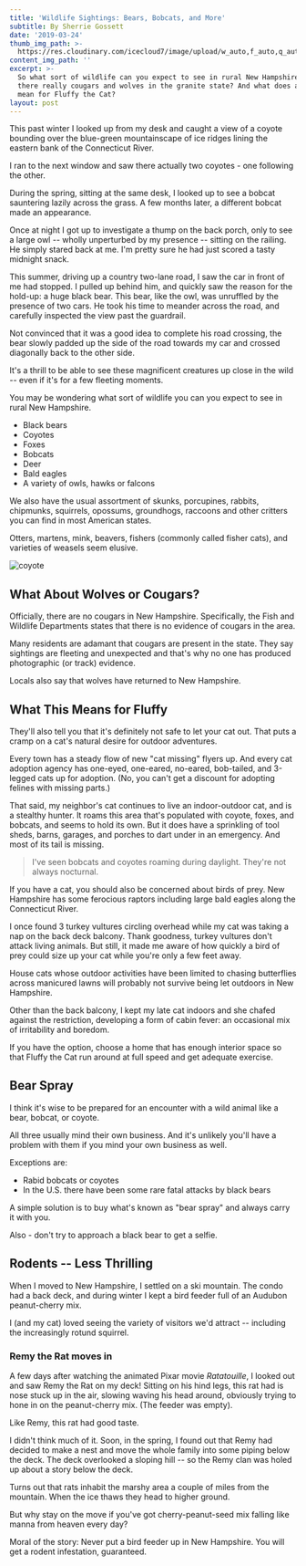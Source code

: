 ```yaml
---
title: 'Wildlife Sightings: Bears, Bobcats, and More'
subtitle: By Sherrie Gossett
date: '2019-03-24'
thumb_img_path: >-
  https://res.cloudinary.com/icecloud7/image/upload/w_auto,f_auto,q_auto/v1570511812/ruralnh/coyote_nslzqu.png
content_img_path: ''
excerpt: >-
  So what sort of wildlife can you expect to see in rural New Hampshire? Are
  there really cougars and wolves in the granite state? And what does all this
  mean for Fluffy the Cat?
layout: post
---
```

This past winter I looked up from my desk and caught a view of a coyote bounding over the blue-green mountainscape of ice ridges lining the eastern bank of the Connecticut River. 

I ran to the next window and saw there actually two coyotes - one following the other.

During the spring, sitting at the same desk, I looked up to see a bobcat sauntering lazily across the grass. A few months later, a different bobcat made an appearance. 

Once at night I got up to investigate a thump on the back porch, only to see a large owl -- wholly unperturbed by my presence -- sitting on the railing. He simply stared back at me. I'm pretty sure he had just scored a tasty midnight snack. 

This summer, driving up a country two-lane road, I saw the car in front of me had stopped. I pulled up behind him, and quickly saw the reason for the hold-up: a huge black bear. This bear, like the owl, was unruffled by the presence of two cars. He took his time to meander across the road, and carefully inspected the view past the guardrail. 

Not convinced that it was a good idea to complete his road crossing, the bear slowly padded up the side of the road towards my car and crossed diagonally back to the other side. 

It's a thrill to be able to see these magnificent creatures up close in the wild -- even if it's for a few fleeting moments. 

You may be wondering what sort of wildlife you can you expect to see in rural New Hampshire.

* Black bears
* Coyotes 
* Foxes
* Bobcats
* Deer
* Bald eagles
* A variety of owls, hawks or falcons

We also have the usual assortment of skunks, porcupines, rabbits, chipmunks, squirrels, opossums, groundhogs, raccoons and other critters you can find in most American states. 

Otters, martens, mink, beavers, fishers (commonly called fisher cats), and varieties of weasels seem elusive. 

![coyote](https://res.cloudinary.com/icecloud7/image/upload/w_auto,f_auto,q_auto/v1570511812/ruralnh/coyote_nslzqu.png)

## What About Wolves or Cougars?

Officially, there are no cougars in New Hampshire. Specifically, the Fish and Wildlife Departments states that there is no evidence of cougars in the area. 

Many residents are adamant that cougars are present in the state. They say sightings are fleeting and unexpected and that's why no one has produced photographic (or track) evidence. 

Locals also say that wolves have returned to New Hampshire.

## What This Means for Fluffy

They'll also tell you that it's definitely not safe to let your cat out. That puts a cramp on a cat's natural desire for outdoor adventures. 

Every town has a steady flow of new "cat missing" flyers up. And every cat adoption agency has one-eyed, one-eared, no-eared, bob-tailed, and 3-legged cats up for adoption. (No, you can't get a discount for adopting felines with missing parts.)

That said, my neighbor's cat continues to live an indoor-outdoor cat, and is a stealthy hunter. It roams this area that's populated with coyote, foxes, and bobcats, and seems to hold its own. But it does have a sprinkling of tool sheds, barns, garages, and porches to dart under in an emergency. And most of its tail is missing.

> I've seen bobcats and coyotes roaming during daylight. They're not always nocturnal.

If you have a cat, you should also be concerned about birds of prey. New Hampshire has some ferocious raptors including large bald eagles along the Connecticut River.

I once found 3 turkey vultures circling overhead while my cat was taking a nap on the back deck balcony. Thank goodness, turkey vultures don't attack living animals. But still, it made me aware of how quickly a bird of prey could size up your cat while you're only a few feet away.

House cats whose outdoor activities have been limited to chasing butterflies across manicured lawns will probably not survive being let outdoors in New Hampshire. 

Other than the back balcony, I kept my late cat indoors and she chafed against the restriction, developing a form of cabin fever: an occasional mix of irritability and boredom.

If you have the option, choose a home that has enough interior space so that Fluffy the Cat run around at full speed and get adequate exercise. 

## Bear Spray

I think it's wise to be prepared for an encounter with a wild animal like a bear, bobcat, or coyote. 

All three usually mind their own business. And it's unlikely you'll have a problem with them if you mind your own business as well.

Exceptions are:

* Rabid bobcats or coyotes
* In the U.S. there have been some rare fatal attacks by black bears 

A simple solution is to buy what's known as "bear spray" and always carry it with you. 

Also - don't try to approach a black bear to get a selfie.

## Rodents -- Less Thrilling

When I moved to New Hampshire, I settled on a ski mountain. The condo had a back deck, and during winter I kept a bird feeder full of an Audubon peanut-cherry mix. 

I (and my cat) loved seeing the variety of visitors we'd attract -- including the increasingly rotund squirrel. 

### Remy the Rat moves in

A few days after watching the animated Pixar movie _Ratatouille_, I looked out and saw Remy the Rat on my deck! Sitting on his hind legs, this rat had is nose stuck up in the air, slowing waving his head around, obviously trying to hone in on the peanut-cherry mix. (The feeder was empty). 

Like Remy, this rat had good taste.

I didn't think much of it. Soon, in the spring, I found out that Remy had decided to make a nest and move the whole family into some piping below the deck. The deck overlooked a sloping hill -- so the Remy clan was holed up about a story below the deck. 

Turns out that rats inhabit the marshy area a couple of miles from the mountain. When the ice thaws they head to higher ground. 

But why stay on the move if you've got cherry-peanut-seed mix falling like manna from heaven every day? 

Moral of the story: Never put a bird feeder up in New Hampshire. You will get a rodent infestation, guaranteed.
